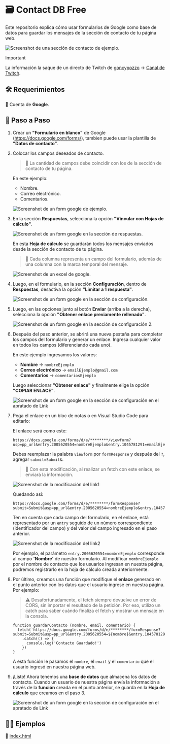 # 🗃️ Contact DB Free

Este repositorio explica cómo usar formularios de Google como base de datos para guardar los mensajes de la sección de contacto de tu página web.

![Screenshot de una sección de contacto de ejemplo.](/assets/contact2.png)

> [!IMPORTANT]
> La información la saque de un directo de Twitch de [goncypozzo](https://github.com/goncy) → [Canal de Twitch](https://www.twitch.tv/goncypozzo).

## 🛠️ Requerimientos

📌 Cuenta de **Google**.

## 📝 Paso a Paso

1. Crear un **"Formulario en blanco"** de Google (https://docs.google.com/forms/), tambien puede usar la plantilla de **"Datos de contacto"**.

2. Colocar los campos deseados de contacto.
    > 📌 La cantidad de campos debe coincidir con los de la sección de contacto de tu página.

    En este ejemplo:
    - Nombre.
    - Correo electrónico.
    - Comentarios.

    ![Screenshot de un form google de ejemplo.](/assets/formExample.png)

3. En la sección **Respuestas**, selecciona la opción **"Vincular con Hojas de cálculo"**.

    ![Screenshot de un form google en la sección de respuestas.](/assets/formRespuestas.png)
  
    En esta **Hoja de cálculo** se guardarán todos los mensajes enviados desde la sección de contacto de tu página.

    > 📌 Cada columna representa un campo del formulario, además de una columna con la marca temporal del mensaje.

    ![Screenshot de un excel de google.](/assets/excel.png)

4. Luego, en el formulario, en la sección **Configuración**, dentro de **Respuestas**, desactiva la opción **"Limitar a 1 respuesta"**.

    ![Screenshot de un form google en la sección de configuración.](/assets/formConfig.png)

5. Luego, en las opciones junto al botón **Enviar** (arriba a la derecha), selecciona la opción **"Obtener enlace previamente rellenado"**.

    ![Screenshot de un form google en la sección de configuración 2.](/assets/formConfig2.png)

6. Después del paso anterior, se abrirá una nueva pestaña para completar los campos del formulario y generar un enlace. Ingresa cualquier valor en todos los campos (diferenciando cada uno).

    En este ejemplo ingresamos los valores:
    - **Nombre** → `nombreEjemplo`
    - **Correo electrónico** → `emailEjemplo@gmail.com`
    - **Comentarios** → `comentariosEjemplo`

    Luego seleccionar **"Obtener enlace"** y finalmente elige la opción **"COPIAR ENLACE"**.

    ![Screenshot de un form google en la sección de configuración en el apratado de Link](/assets/formLink.png)

7. Pega el enlace en un bloc de notas o en Visual Studio Code para editarlo:

    El enlace será como este:
    ```
    https://docs.google.com/forms/d/e/********/viewform?usp=pp_url&entry.2005620554=nombreEjemplo&entry.1045781291=emailEjemplo@gmail.com&entry.839337160=comentariosEjemplo
    ```
    Debes reemplazar la palabra `viewform` por `formResponse` y después del `?`, agregar `submit=Submit&`.

    > 📌 Con esta modificación, al realizar un fetch con este enlace, se enviará la información.

    ![Screenshot de la modificación del link1](/assets/link1.png)

    Quedando así:

    ```
    https://docs.google.com/forms/d/e/********/formResponse?submit=Submit&usp=pp_url&entry.2005620554=nombreEjemplo&entry.1045781291=emailEjemplo@gmail.com&entry.839337160=comentariosEjemplo
    ```

    Ten en cuenta que cada campo del formulario, en el enlace, está representado por un `entry` seguido de un número correspondiente (identificador del campo) y del valor del campo ingresado en el paso anterior.

    ![Screenshot de la modificación del link2](/assets/link2.png)
    
    Por ejemplo, el parámetro `entry.2005620554=nombreEjemplo` corresponde al campo **'Nombre'** de nuestro formulario. Al modificar `nombreEjemplo` por el nombre de contacto que los usuarios ingresan en nuestra página, podremos registrarlo en la hoja de cálculo creada anteriormente.

8. Por último, creamos una función que modifique el **enlace** generado en el punto anterior con los datos que el usuario ingrese en nuestra página. Por ejemplo:

    > ⚠️ Desafortunadamente, el fetch siempre devuelve un error de CORS, sin importar el resultado de la petición. Por eso, utilizo un catch para saber cuándo finaliza el fetch y mostrar un mensaje en la consola.

    ```
    function guardarContacto (nombre, email, comentario) {
      fetch(`https://docs.google.com/forms/d/e/********/formResponse?submit=Submit&usp=pp_url&entry.2005620554=${nombre}&entry.1045781291=${email}&entry.839337160=${comentario}`)
        .catch(() => {
          console.log('Contacto Guardado!')
        })
    }
    ```

    A esta función le pasamos el `nombre`, el `email` y el `comentario` que el usuario ingresó en nuestra página web.

9. ¡Listo! Ahora tenemos una **base de datos** que almacena los datos de contacto. Cuando un usuario de nuestra página envía la información a través de la **función** creada en el punto anterior, se guarda en la **Hoja de cálculo** que creamos en el paso 3.

    ![Screenshot de un form google en la sección de configuración en el apratado de Link](/assets/excel2.png)

## 👨‍💻 Ejemplos
📌 [index.html](/example/index.html)